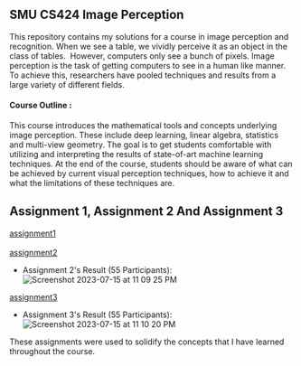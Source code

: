 ## SMU CS424 Image Perception

This repository contains my solutions for a course in image perception and recognition. When we see a table, we vividly perceive it as an object in the class of tables.  However, computers only see a bunch of pixels. Image perception is the task of getting computers to see in a human like manner. To achieve this, researchers have pooled techniques and results from a large variety of different fields.

#### Course Outline :

This course introduces the mathematical tools and concepts underlying image perception. These include deep learning, linear algebra, statistics and multi-view geometry. The goal is to get students comfortable with utilizing and interpreting the results of state-of-art machine learning techniques. At the end of the course, students should be aware of what can be achieved by current visual perception techniques, how to achieve it and what the limitations of these techniques are. 

## Assignment 1, Assignment 2 And Assignment 3

[assignment1](https://github.com/cskang0121/cs424-image-perception/tree/main/assignment_1) <br><br>
[assignment2](https://github.com/cskang0121/cs424-image-perception/tree/main/assignment_2) <br>
* Assignment 2's Result (55 Participants):
![Screenshot 2023-07-15 at 11 09 25 PM](https://github.com/cskang0121/cs424-image-perception/assets/79074359/cbf903a0-aa46-4397-807f-75d1d4a63c10)


[assignment3](https://github.com/cskang0121/cs424-image-perception/tree/main/assignment_3) <br>
* Assignment 3's Result (55 Participants):
![Screenshot 2023-07-15 at 11 10 20 PM](https://github.com/cskang0121/cs424-image-perception/assets/79074359/dcbd93ec-9625-420e-b7b0-042e26812407)

These assignments were used to solidify the concepts that I have learned throughout the course.
